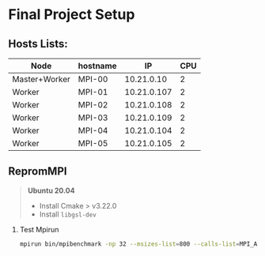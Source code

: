 # Final Project Setup

## Hosts Lists:

| Node | hostname  | IP | CPU | 
| --- | --- | --- | --- | 
| Master+Worker | MPI-00 | 10.21.0.10 | 2 |
| Worker | MPI-01 | 10.21.0.107 | 2 |
| Worker | MPI-02 | 10.21.0.108 | 2 |
| Worker | MPI-03 | 10.21.0.109 | 2 |
| Worker | MPI-04 | 10.21.0.104 | 2 |
| Worker | MPI-05 | 10.21.0.105 | 2 |

## RepromMPI

> **Ubuntu 20.04**
> - Install Cmake >  v3.22.0
> - Install `libgsl-dev`
 

1. Test Mpirun

	```bash
	mpirun bin/mpibenchmark -np 32 --msizes-list=800 --calls-list=MPI_Allgather --nrep 1
	```
